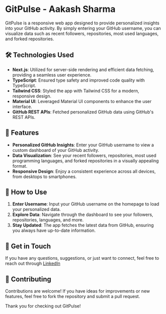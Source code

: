 # GitPulse - Aakash Sharma

GitPulse is a responsive web app designed to provide personalized insights into your GitHub activity. By simply entering your GitHub username, you can visualize data such as recent followers, repositories, most used languages, and forked repositories.

## 🛠️ Technologies Used

- **Next.js**: Utilized for server-side rendering and efficient data fetching, providing a seamless user experience.
- **TypeScript**: Ensured type safety and improved code quality with TypeScript.
- **Tailwind CSS**: Styled the app with Tailwind CSS for a modern, responsive design.
- **Material UI**: Leveraged Material UI components to enhance the user interface.
- **GitHub REST APIs**: Fetched personalized GitHub data using GitHub's REST APIs.

## 📂 Features

- **Personalized GitHub Insights**: Enter your GitHub username to view a custom dashboard of your GitHub activity.
- **Data Visualization**: See your recent followers, repositories, most used programming languages, and forked repositories in a visually appealing format.
- **Responsive Design**: Enjoy a consistent experience across all devices, from desktops to smartphones.

## 🚀 How to Use

1. **Enter Username**: Input your GitHub username on the homepage to load your personalized data.
2. **Explore Data**: Navigate through the dashboard to see your followers, repositories, languages, and more.
3. **Stay Updated**: The app fetches the latest data from GitHub, ensuring you always have up-to-date information.

## 📧 Get in Touch

If you have any questions, suggestions, or just want to connect, feel free to reach out through [LinkedIn](www.linkedin.com/in/aakash-sharma-dev)

## 🤝 Contributing

Contributions are welcome! If you have ideas for improvements or new features, feel free to fork the repository and submit a pull request.

Thank you for checking out GitPulse!
